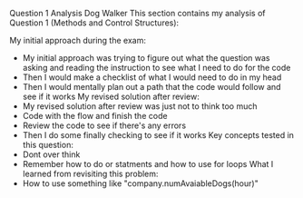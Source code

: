 Question 1 Analysis
Dog Walker
This section contains my analysis of Question 1 (Methods and Control Structures):

My initial approach during the exam:
 - My initial approach was trying to figure out what the question was asking and reading the instruction to see what I need to do for the code
 - Then I would make a checklist of what I would need to do in my head
 - Then I would mentally plan out a path that the code would follow and see if it works
My revised solution after review:
 - My revised solution after review was just not to think too much
 - Code with the flow and finish the code
 - Review the code to see if there's any errors
 - Then I do some finally checking to see if it works
Key concepts tested in this question:
- Dont over think
- Remember how to do or statments and how to use for loops
What I learned from revisiting this problem:
- How to use something like "company.numAvaiableDogs(hour)"
